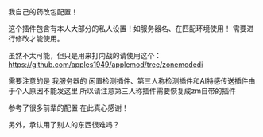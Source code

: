 我自己的药改包配置！  

这个插件包含有本人大部分的私人设置！如服务器名、在匹配环境使用！ 需要进行修改才能使用。  

虽然不太可能，但只是用来打内战的请使用这个：https://github.com/apples1949/applemod/tree/zonemodedi  

需要注意的是 我服务器的 闲置检测插件、第三人称检测插件和AI特感传送插件由于个人原因不能发这里 所以请注意第三人称插件需要恢复成zm自带的插件  

参考了很多前辈的配置 在此真心感谢！  

另外，承认用了别人的东西很难吗？